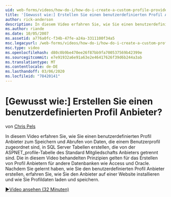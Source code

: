 ```yaml
---
uid: web-forms/videos/how-do-i/how-do-i-create-a-custom-profile-provider
title: '[Gewusst wie:] Erstellen Sie einen benutzerdefinierten Profil Anbieter? | Microsoft-Dokumentation'
author: rick-anderson
description: In diesem Video erfahren Sie, wie Sie einen benutzerdefinierten Profil Anbieter zum Speichern und Abrufen von Daten erstellen, die einem Benutzerprofil zugeordnet sind, in SQL Server Tabellen getrennt von t...
ms.author: riande
ms.date: 10/05/2007
ms.assetid: a776a0fc-f34b-47fe-a24a-3311100f34a5
msc.legacyurl: /web-forms/videos/how-do-i/how-do-i-create-a-custom-profile-provider
msc.type: video
ms.openlocfilehash: d80c0b9be470ee26f87bb9fa700537569b42399e
ms.sourcegitcommit: e7e91932a6e91a63e2e46417626f39d6b244a3ab
ms.translationtype: MT
ms.contentlocale: de-DE
ms.lasthandoff: 03/06/2020
ms.locfileid: "78420141"
---
```

# <a name="how-do-i-create-a-custom-profile-provider"></a>[Gewusst wie:] Erstellen Sie einen benutzerdefinierten Profil Anbieter?

von [Chris Pels](https://twitter.com/chrispels)

In diesem Video erfahren Sie, wie Sie einen benutzerdefinierten Profil Anbieter zum Speichern und Abrufen von Daten, die einem Benutzerprofil zugeordnet sind, in SQL Server Tabellen erstellen, die von der ASPNET\_profile-Tabelle des Standard Mitgliedschafts Anbieters getrennt sind. Die in diesem Video behandelten Prinzipien gelten für das Erstellen von Profil Anbietern für andere Datenbanken wie Access und Oracle. Nachdem Sie gelernt haben, wie Sie den benutzerdefinierten Profil Anbieter erstellen, erfahren Sie, wie Sie den Anbieter auf einer Website installieren und wie Sie Profildaten laden und speichern.

[&#9654;Video ansehen (32 Minuten)](https://channel9.msdn.com/Blogs/ASP-NET-Site-Videos/how-do-i-create-a-custom-profile-provider)
